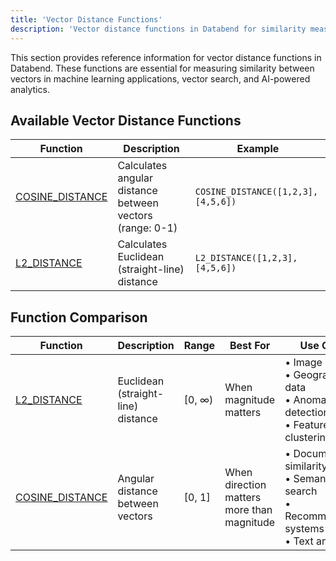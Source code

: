 ```yaml
---
title: 'Vector Distance Functions'
description: 'Vector distance functions in Databend for similarity measurement'
---
```


This section provides reference information for vector distance functions in Databend. These functions are essential for measuring similarity between vectors in machine learning applications, vector search, and AI-powered analytics.

## Available Vector Distance Functions

| Function | Description | Example |
|----------|-------------|--------|
| [COSINE_DISTANCE](./00-vector-cosine-distance.md) | Calculates angular distance between vectors (range: 0-1) | `COSINE_DISTANCE([1,2,3], [4,5,6])` |
| [L2_DISTANCE](./01-vector-l2-distance.md) | Calculates Euclidean (straight-line) distance | `L2_DISTANCE([1,2,3], [4,5,6])` |

## Function Comparison

| Function | Description | Range | Best For | Use Cases |
|----------|-------------|-------|----------|-----------|
| [L2_DISTANCE](./01-vector-l2-distance.md) | Euclidean (straight-line) distance | [0, ∞) | When magnitude matters | • Image similarity<br/>• Geographical data<br/>• Anomaly detection<br/>• Feature-based clustering |
| [COSINE_DISTANCE](./00-vector-cosine-distance.md) | Angular distance between vectors | [0, 1] | When direction matters more than magnitude | • Document similarity<br/>• Semantic search<br/>• Recommendation systems<br/>• Text analysis |
